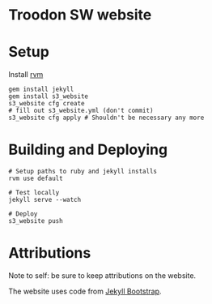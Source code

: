 # Troodon SW website

# Setup

Install [rvm](http://beginrescueend.com/rvm/install/)

    gem install jekyll
    gem install s3_website
    s3_website cfg create
    # fill out s3_website.yml (don't commit)
    s3_website cfg apply # Shouldn't be necessary any more

# Building and Deploying

    # Setup paths to ruby and jekyll installs
    rvm use default

    # Test locally
    jekyll serve --watch

    # Deploy
    s3_website push

# Attributions

Note to self: be sure to keep attributions on the website.

The website uses code from [Jekyll Bootstrap](http://jekyllbootstrap.com).
